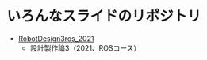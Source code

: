 # いろんなスライドのリポジトリ

* [RobotDesign3ros_2021](https://github.com/ryuichiueda/my_slides/blob/master/robotdesign3_2021/)
  * 設計製作論3（2021、ROSコース）
